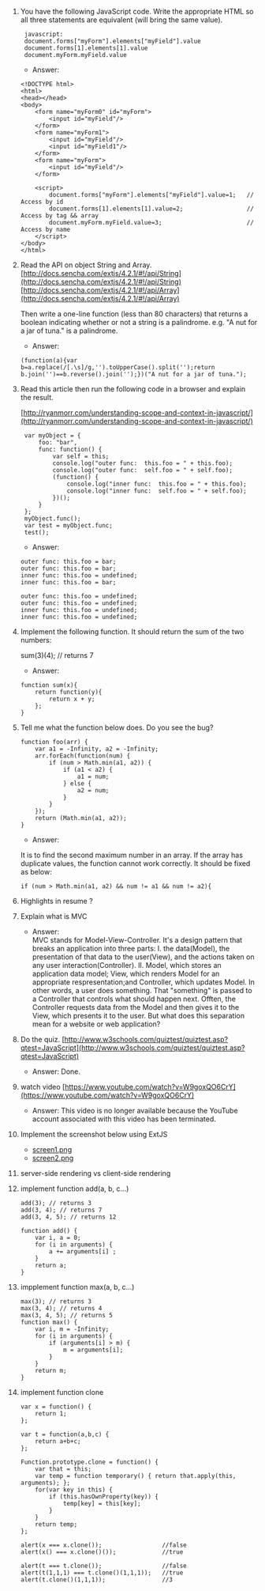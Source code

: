 1. You have the following JavaScript code. Write the appropriate HTML so all three statements are equivalent (will bring the same value).

		javascript:
		document.forms["myForm"].elements["myField"].value
		document.forms[1].elements[1].value
		document.myForm.myField.value
	* Answer:
	```
	<!DOCTYPE html>
	<html>
	<head></head>
	<body>
		<form name="myForm0" id="myForm">
			<input id="myField"/>
		</form>
		<form name="myForm1">
		    <input id="myField"/>
			<input id="myField1"/>
		</form>
		<form name="myForm">
		    <input id="myField"/>
		</form>

		<script>
    		document.forms["myForm"].elements["myField"].value=1;	// Access by id
    		document.forms[1].elements[1].value=2;					// Access by tag && array
    		document.myForm.myField.value=3;						// Access by name
		</script>
	</body>
	</html>
	```
1. Read the API on object String and Array.
	[http://docs.sencha.com/extjs/4.2.1/#!/api/String](http://docs.sencha.com/extjs/4.2.1/#!/api/String)
	[http://docs.sencha.com/extjs/4.2.1/#!/api/Array](http://docs.sencha.com/extjs/4.2.1/#!/api/Array)

	Then write a one-line function (less than 80 characters) that returns a boolean indicating whether or not a string is a palindrome. e.g. "A nut for a jar of tuna." is a palindrome.
	
	* Answer:
	```
	(function(a){var b=a.replace(/[.\s]/g,'').toUpperCase().split('');return b.join('')==b.reverse().join('');})("A nut for a jar of tuna.");
	```
	
	
1. Read this article then run the following code in a browser and explain the result. 

	[http://ryanmorr.com/understanding-scope-and-context-in-javascript/](http://ryanmorr.com/understanding-scope-and-context-in-javascript/)


		var myObject = {
			foo: "bar",
			func: function() {
				var self = this;
				console.log("outer func:  this.foo = " + this.foo);
				console.log("outer func:  self.foo = " + self.foo);
				(function() {
					console.log("inner func:  this.foo = " + this.foo);
					console.log("inner func:  self.foo = " + self.foo);
				})();
			}
		};
		myObject.func();
		var test = myObject.func;
		test();

	* Answer:
	```
	outer func: this.foo = bar;
	outer func: this.foo = bar;
	inner func: this.foo = undefined;
	inner func: this.foo = bar;
	
	outer func: this.foo = undefined;
	outer func: this.foo = undefined;
	inner func: this.foo = undefined;
	inner func: this.foo = undefined;
	```

1. Implement the following function. It should return the sum of the two numbers:

	sum(3)(4); // returns 7
	* Answer:
	```
	function sum(x){
		return function(y){
			return x + y;
		};
	}
	```

1. Tell me what the function below does. Do you see the bug?
	```
	function foo(arr) {
		var a1 = -Infinity, a2 = -Infinity;
		arr.forEach(function(num) {
			if (num > Math.min(a1, a2)) {
				if (a1 < a2) {
					a1 = num;
				} else {
					a2 = num;
				}
			}
		});
		return (Math.min(a1, a2));
	}
	```
	* Answer:
	
	It is to find the second maximum number in an array.
	If the array has duplicate values, the function cannot work correctly.
	It should be fixed as below:
	```
	if (num > Math.min(a1, a2) && num != a1 && num != a2){
	```
		
1. Highlights in resume
	?
1. Explain what is MVC
	* Answer:		
	MVC stands for Model-View-Controller. It's a design pattern that breaks an application into three parts:
	I. the data(Model), the presentation of that data to the user(View), and the actions taken on any user interaction(Controller).
	II. Model, which stores an application data model; View, which renders Model for an appropriate respresentation;and Controller, which updates Model.
	In other words, a user does something. That "something" is passed to a Controller that controls what should happen next.
	Offten, the Controller requests data from the Model and then gives it to the View, which presents it to the user. 
	But what does this separation mean for a website or web application?
		
			
1. Do the quiz. [http://www.w3schools.com/quiztest/quiztest.asp?qtest=JavaScript](http://www.w3schools.com/quiztest/quiztest.asp?qtest=JavaScript)
	* Answer:
	Done.
1. watch video [https://www.youtube.com/watch?v=W9goxQO6CrY](https://www.youtube.com/watch?v=W9goxQO6CrY)
	* Answer:
	This video is no longer available because the YouTube account associated with this video has been terminated.
1. Implement the screenshot below using ExtJS
	* [screen1.png](img/screen1.png)
	* [screen2.png](img/screen2.png)
	
1. server-side rendering vs client-side rendering
1. implement function add(a, b, c...) 
	```
	add(3); // returns 3 
	add(3, 4); // returns 7 
	add(3, 4, 5); // returns 12

	function add() {
    	var i, a = 0;
    	for (i in arguments) {
        	a += arguments[i] ;
    	}
    	return a;
	}
	```
1. impplement function max(a, b, c...) 
	```
	max(3); // returns 3 
	max(3, 4); // returns 4 
	max(3, 4, 5); // returns 5
	function max() {
    	var i, m = -Infinity;
    	for (i in arguments) {
        	if (arguments[i] > m) {
            	m = arguments[i];
        	}
    	}
    	return m;
	}
	```
1. implement function clone
	```
	var x = function() {
    	return 1;
	};

	var t = function(a,b,c) {
    	return a+b+c;
	};

	Function.prototype.clone = function() {
    	var that = this;
    	var temp = function temporary() { return that.apply(this, arguments); };
    	for(var key in this) {
        	if (this.hasOwnProperty(key)) {
            	temp[key] = this[key];
        	}
    	}
    	return temp;
	};

	alert(x === x.clone());					//false
	alert(x() === x.clone()());				//true

	alert(t === t.clone());					//false
	alert(t(1,1,1) === t.clone()(1,1,1));	//true
	alert(t.clone()(1,1,1));				//3
	```
